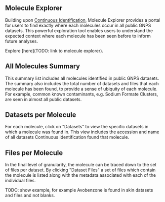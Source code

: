 ## Molecule Explorer

Building upon [Continuous Identification](continuousid.md), Molecule Explorer provides a portal for users to find exactly where each molecules occur in all public GNPS datasets. This powerful exploration tool enables users to understand the expected context where each molecule has been seen before to inform future analyses.

Explore [here](TODO: link to molecule explorer).

## All Molecules Summary

This summary list includes all molecules identified in public GNPS datasets. The summary also includes the total number of datasets and files that each molecule has been found, to provide a sense of ubiquity of each molecule. For example, common known contaminants, e.g. Sodium Formate Clusters, are seen in almost all public datasets.

## Datasets per Molecule

For each molecule, click on "Datasets" to view the specific datasets in which a molecule was found in. This view includes the accession and name of all datasets Continuous Identification found that molecule.

## Files per Molecule

In the final level of granularity, the molecule can be traced down to the set of files per dataset. By clicking "Dataset Files" a set of files which contain the molecule is listed along with the metadata associated with each of the individual files.

TODO: show example, for example Avobenzone is found in skin datasets and files and not blanks.
